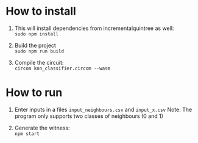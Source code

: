 # How to install

1. This will install dependencies from incrementalquintree as well:  
`sudo npm install`

2. Build the project  
`sudo npm run build`

3. Compile the circuit:  
`circom knn_classifier.circom --wasm`

# How to run

1. Enter inputs in a files `input_neighbours.csv` and `input_x.csv`
Note: The program only supports two classes of neighbours (0 and 1)

2. Generate the witness:  
`npm start`